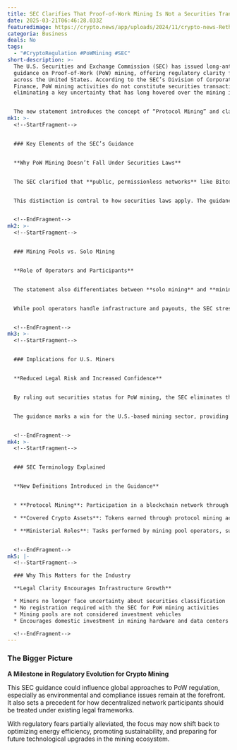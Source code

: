 ```yaml
---
title: SEC Clarifies That Proof-of-Work Mining Is Not a Securities Transaction
date: 2025-03-21T06:46:28.033Z
featuredimage: https://crypto.news/app/uploads/2024/11/crypto-news-Rethinking-energy-storage-with-Bitcoin-mining-option04-1380x820.webp
categoria: Business
deals: No
tags:
  - "#CryptoRegulation #PoWMining #SEC"
short-description: >-
  The U.S. Securities and Exchange Commission (SEC) has issued long-anticipated
  guidance on Proof-of-Work (PoW) mining, offering regulatory clarity for miners
  across the United States. According to the SEC’s Division of Corporate
  Finance, PoW mining activities do not constitute securities transactions,
  eliminating a key uncertainty that has long hovered over the mining industry.


  The new statement introduces the concept of “Protocol Mining” and classifies the assets earned through PoW mechanisms as “Covered Crypto Assets.” The SEC emphasized that mining activity is fundamental to network operation and does not rely on the managerial efforts of others—a critical element in determining whether an activity qualifies as an investment contract under the Howey Test.
mk1: >-
  <!--StartFragment-->


  ### Key Elements of the SEC’s Guidance


  **Why PoW Mining Doesn’t Fall Under Securities Laws**


  The SEC clarified that **public, permissionless networks** like Bitcoin operate through computational validation of transactions. The agency acknowledged the decentralized nature of PoW systems and noted that mining participants are engaged in direct protocol interaction, not investment in a third party’s managerial enterprise.


  This distinction is central to how securities laws apply. The guidance signals that as long as miners contribute work and receive rewards through transparent, predefined algorithms, their actions remain outside the jurisdiction of securities regulations.


  <!--EndFragment-->
mk2: >-
  <!--StartFragment-->


  ### Mining Pools vs. Solo Mining


  **Role of Operators and Participants**


  The statement also differentiates between **solo mining** and **mining pools**. In solo mining, individuals provide computational power independently. In mining pools, resources are aggregated to increase the probability of earning block rewards.


  While pool operators handle infrastructure and payouts, the SEC stressed that these roles are **administrative, not managerial**. Therefore, joining a mining pool does not change the non-security nature of the activity. This clarification is especially important for large-scale operations that rely on pooling strategies.


  <!--EndFragment-->
mk3: >-
  <!--StartFragment-->


  ### Implications for U.S. Miners


  **Reduced Legal Risk and Increased Confidence**


  By ruling out securities status for PoW mining, the SEC eliminates the need for miners to register their operations or report under securities law frameworks. This could **boost industry confidence**, especially at a time when miners face pressure over **energy usage** and **environmental concerns**.


  The guidance marks a win for the U.S.-based mining sector, providing the legal certainty required for continued investment and infrastructure expansion. It also signals a more measured, technically informed approach to crypto regulation.


  <!--EndFragment-->
mk4: >-
  <!--StartFragment-->


  ### SEC Terminology Explained


  **New Definitions Introduced in the Guidance**


  * **Protocol Mining**: Participation in a blockchain network through computational effort to validate transactions

  * **Covered Crypto Assets**: Tokens earned through protocol mining activities

  * **Ministerial Roles**: Tasks performed by mining pool operators, such as coordination and distribution, without managerial oversight


  <!--EndFragment-->
mk5: |-
  <!--StartFragment-->

  ### Why This Matters for the Industry

  **Legal Clarity Encourages Infrastructure Growth**

  * Miners no longer face uncertainty about securities classification
  * No registration required with the SEC for PoW mining activities
  * Mining pools are not considered investment vehicles
  * Encourages domestic investment in mining hardware and data centers

  <!--EndFragment-->
---
```

<!--StartFragment-->

### The Bigger Picture

**A Milestone in Regulatory Evolution for Crypto Mining**

This SEC guidance could influence global approaches to PoW regulation, especially as environmental and compliance issues remain at the forefront. It also sets a precedent for how decentralized network participants should be treated under existing legal frameworks.

With regulatory fears partially alleviated, the focus may now shift back to optimizing energy efficiency, promoting sustainability, and preparing for future technological upgrades in the mining ecosystem.

<!--EndFragment-->
